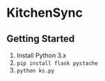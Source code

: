 KitchenSync
===========

Getting Started
---------------
1. Install Python 3.x
2. `pip install flask pystache`
3. `python ks.py`
